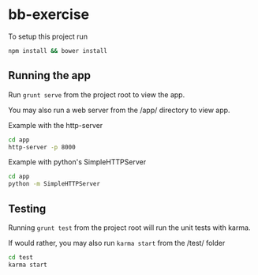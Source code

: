 # bb-exercise

To setup this project run
```bash
npm install && bower install
```

## Running the app

Run `grunt serve` from the project root to view the app.

You may also run a web server from the /app/ directory to view app. 

Example with the http-server 
```bash
cd app
http-server -p 8000
```

Example with python's SimpleHTTPServer
```bash
cd app
python -m SimpleHTTPServer
```

## Testing

Running `grunt test` from the project root will run the unit tests with karma.

If would rather, you may also run `karma start` from the /test/ folder
```bash
cd test
karma start
```


